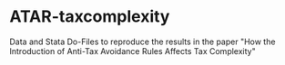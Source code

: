 # ATAR-taxcomplexity
Data and Stata Do-Files to reproduce the results in the paper "How the Introduction of Anti-Tax Avoidance Rules Affects Tax Complexity"
